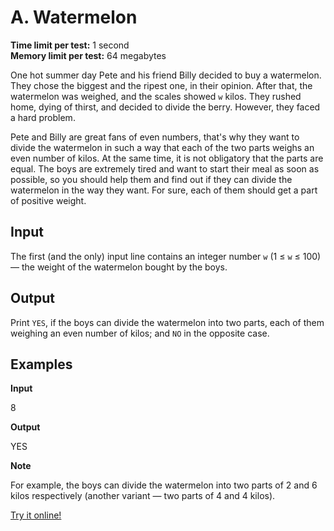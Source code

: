 # A. Watermelon

**Time limit per test:** 1 second  
**Memory limit per test:** 64 megabytes

One hot summer day Pete and his friend Billy decided to buy a watermelon. They chose the biggest and the ripest one, in their opinion. After that, the watermelon was weighed, and the scales showed `w` kilos. They rushed home, dying of thirst, and decided to divide the berry. However, they faced a hard problem.

Pete and Billy are great fans of even numbers, that's why they want to divide the watermelon in such a way that each of the two parts weighs an even number of kilos. At the same time, it is not obligatory that the parts are equal. The boys are extremely tired and want to start their meal as soon as possible, so you should help them and find out if they can divide the watermelon in the way they want. For sure, each of them should get a part of positive weight.

## Input

The first (and the only) input line contains an integer number `w` (1 ≤ `w` ≤ 100) — the weight of the watermelon bought by the boys.

## Output

Print `YES`, if the boys can divide the watermelon into two parts, each of them weighing an even number of kilos; and `NO` in the opposite case.

## Examples

**Input**

8

**Output**

YES


**Note**

For example, the boys can divide the watermelon into two parts of 2 and 6 kilos respectively (another variant — two parts of 4 and 4 kilos).

[Try it online!](https://tio.run/##K6gsycjPM/7/v1zBViEzr0QjM6@gtERDU5OLKzNNoVzBTsFIITEvBchSBbJsbRUMrLg4C4pAKtUjXYPVNblSc4pTEWJ@/kAhzv//LQA "Python 3 – Try It Online")
